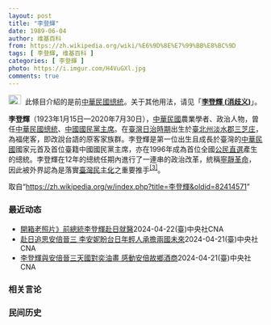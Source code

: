 ```yaml
---
layout: post
title: "李登輝"
date: 1989-06-04
author: 维基百科
from: https://zh.wikipedia.org/wiki/%E6%9D%8E%E7%99%BB%E8%BC%9D
tags: [ 李登輝, 维基百科 ]
categories: [ 李登輝 ]
photo: https://i.imgur.com/H4VuGXl.jpg
comments: true
---
```

<div class="mw-content-ltr mw-parser-output" lang="zh" dir="ltr"><div role="note" class="hatnote navigation-not-searchable"><span typeof="mw:File"><a href="/wiki/Wikipedia:%E6%B6%88%E6%AD%A7%E4%B9%89" title="Wikipedia:消歧义"><img alt="" src="//upload.wikimedia.org/wikipedia/commons/thumb/5/5f/Disambig_gray.svg/25px-Disambig_gray.svg.png" decoding="async" width="25" height="19" class="mw-file-element" srcset="//upload.wikimedia.org/wikipedia/commons/thumb/5/5f/Disambig_gray.svg/38px-Disambig_gray.svg.png 1.5x, //upload.wikimedia.org/wikipedia/commons/thumb/5/5f/Disambig_gray.svg/50px-Disambig_gray.svg.png 2x" data-file-width="220" data-file-height="168"></a></span><style data-mw-deduplicate="TemplateStyles:r74069148">body:not(.skin-minerva) .mw-parser-output .ifmobile>.mobile{display:none}body.skin-minerva .mw-parser-output .ifmobile>.nomobile{display:inherit;display:initial}</style><span class="ifmobile"><span class="nomobile">&nbsp;&nbsp;</span><span class="mobile"></span></span>此條目介紹的是前<a href="/wiki/%E4%B8%AD%E8%8F%AF%E6%B0%91%E5%9C%8B%E7%B8%BD%E7%B5%B1" title="中華民國總統">中華民國總統</a>。关于其他用法，请见「<b><a href="/wiki/%E6%9D%8E%E7%99%BB%E8%BC%9D_(%E6%B6%88%E6%AD%A7%E7%BE%A9)" class="mw-redirect mw-disambig" title="李登輝 (消歧義)">李登輝 (消歧义)</a></b>」。</div>
<div id="noteTA-dd06f143" class="noteTA"><div class="noteTA-local"><div data-noteta-code="zh-hant:庄; zh-hans:庄;"></div><div data-noteta-code="zh:康乃尔; zh-cn:康奈尔; zh-tw:康乃爾;"></div><div data-noteta-code="zh-cn:钓鱼岛; zh-tw:釣魚臺; zh-hk:釣魚台"></div></div></div>

<p><b>李登輝</b>（1923年1月15日—2020年7月30日），<a href="/wiki/%E4%B8%AD%E8%8F%AF%E6%B0%91%E5%9C%8B" title="中華民國">中華民國</a>農業學者、政治人物，曾任<a href="/wiki/%E4%B8%AD%E8%8F%AF%E6%B0%91%E5%9C%8B%E7%B8%BD%E7%B5%B1" title="中華民國總統">中華民國總統</a>、<a href="/wiki/%E4%B8%AD%E5%9C%8B%E5%9C%8B%E6%B0%91%E9%BB%A8%E4%B8%BB%E5%B8%AD" title="中國國民黨主席">中國國民黨主席</a>。在<a href="/wiki/%E8%87%BA%E7%81%A3%E6%97%A5%E6%B2%BB%E6%99%82%E6%9C%9F" class="mw-redirect" title="臺灣日治時期">臺灣日治時期</a>出生於<a href="/wiki/%E8%87%BA%E5%8C%97%E5%B7%9E" title="臺北州">臺北州</a><a href="/wiki/%E6%B7%A1%E6%B0%B4%E9%83%A1" title="淡水郡">淡水郡</a><a href="/wiki/%E4%B8%89%E8%8A%9D%E5%BA%84" title="三芝庄">三芝庄</a>，為福佬客，即改說台語的原客家族群。李登輝是第一位出生且成長於臺灣的<a href="/wiki/%E4%B8%AD%E8%8F%AF%E6%B0%91%E5%9C%8B" title="中華民國">中華民國</a>國家元首及首位臺籍中國國民黨主席，亦在1996年成為首位全國<a href="/wiki/1996%E5%B9%B4%E4%B8%AD%E8%8F%AF%E6%B0%91%E5%9C%8B%E7%B8%BD%E7%B5%B1%E9%81%B8%E8%88%89" title="1996年中華民國總統選舉">公民直選</a>產生的總統。李登輝在12年的總統任期內進行了一連串的政治改革，統稱<a href="/wiki/%E5%AF%A7%E9%9D%9C%E9%9D%A9%E5%91%BD" title="寧靜革命">寧靜革命</a>，因此被外界認為是落實<a href="/wiki/%E8%87%BA%E7%81%A3%E6%B0%91%E4%B8%BB%E5%8C%96" title="臺灣民主化">臺灣民主化</a>之重要推手<sup id="cite_ref-6" class="reference"><a href="#cite_note-6">[3]</a></sup>。
</p>
<meta property="mw:PageProp/toc">
</div><!--esi <esi:include src="/esitest-fa8a495983347898/content" /> --><noscript><img src="https://login.wikimedia.org/wiki/Special:CentralAutoLogin/start?type=1x1" alt="" width="1" height="1" style="border: none; position: absolute;"></noscript>
<div class="printfooter" data-nosnippet="">取自“<a dir="ltr" href="https://zh.wikipedia.org/w/index.php?title=李登輝&amp;oldid=82414571">https://zh.wikipedia.org/w/index.php?title=李登輝&amp;oldid=82414571</a>”</div><div id="recent-news"><h3>最近动态</h3><ul><li><a href="https://nodebe4.github.io/waimei/2024-04-22/%E9%96%8B%E7%AE%B1%E8%80%81%E7%85%A7%E7%89%87-%E5%89%8D%E7%B8%BD%E7%B5%B1%E6%9D%8E%E7%99%BB%E8%BC%9D%E8%B5%B4%E6%97%A5%E5%B0%B1%E9%86%AB" title="開箱老照片》前總統李登輝赴日就醫—— 2001年4月23日前總統李登輝（前排右三）與夫人曾文惠參觀大阪城天守閣。中央社記者黃貴美大阪攝 90年4月23日 （中央社網站）2001年（民國100年）...">開箱老照片》前總統李登輝赴日就醫</a><time>2024-04-22</time><a class="tag">(臺)中央社CNA</a></li>
<li><a href="https://nodebe4.github.io/waimei/2024-04-21/%E8%B5%B4%E6%97%A5%E8%BF%BD%E6%80%9D%E5%AE%89%E5%80%8D%E6%99%89%E4%B8%89-%E6%9D%8E%E5%AE%89%E5%A6%AE%E7%9B%BC%E5%8F%B0%E6%97%A5%E5%B9%B4%E8%BC%95%E4%BA%BA%E6%89%BF%E6%93%94%E5%85%A9%E5%9C%8B%E6%9C%AA%E4%BE%86" title="赴日追思安倍晉三 李安妮盼台日年輕人承擔兩國未來—— （中央社記者葉素萍台北21日電）李登輝基金會董事長李安妮今天前往日本山口縣，參加日本前首相安倍晉三的追思會，她說，期待台灣與日本的年輕人，要...">赴日追思安倍晉三 李安妮盼台日年輕人承擔兩國未來</a><time>2024-04-21</time><a class="tag">(臺)中央社CNA</a></li>
<li><a href="https://nodebe4.github.io/waimei/2024-04-21/%E6%9D%8E%E7%99%BB%E8%BC%9D%E8%88%87%E5%AE%89%E5%80%8D%E6%99%89%E4%B8%89%E5%A4%A9%E5%9C%8B%E5%B0%8D%E5%A5%95%E6%B2%B9%E7%95%AB-%E6%84%9F%E5%8B%95%E5%AE%89%E5%80%8D%E6%95%85%E9%84%89%E9%85%92%E5%95%86" title="李登輝與安倍晉三天國對奕油畫 感動安倍故鄉酒商—— 藝術家邱貴（左2）所描繪前總統李登輝與日本前首相安倍晉三在對奕的油畫感動了日本清酒品牌「獺祭」的釀酒商「旭酒造」董事長櫻井博志（左1），決定收...">李登輝與安倍晉三天國對奕油畫 感動安倍故鄉酒商</a><time>2024-04-21</time><a class="tag">(臺)中央社CNA</a></li>
</ul></div><div id="open-opinion"><h3>相关言论</h3><ul></ul></div><div id="mjls-record"><h3>民间历史</h3><ul></ul></div>